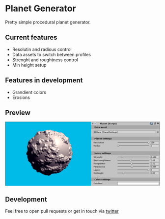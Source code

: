 # Planet Generator
Pretty simple procedural planet generator.

## Current features
- Resolutin and radious control
- Data assets to switch between profiles
- Strenght and roughtness control
- Min height setup

## Features in development
- Grandient colors
- Erosions

## Preview
![Overview](/Docs/Overview.png)

## Development
Feel free to open pull requests or get in touch via [twitter](https://twitter.com/FERRERDEV)
